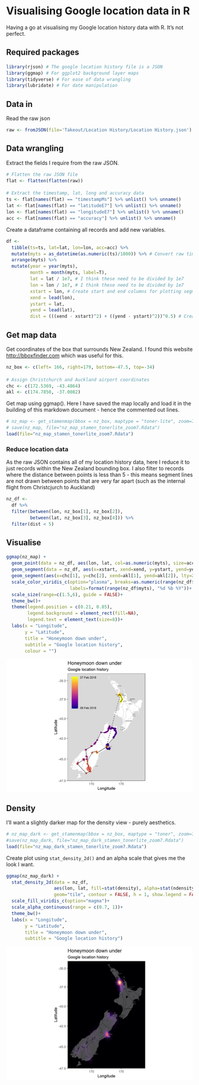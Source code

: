 Visualising Google location data in R
================

Having a go at visualising my Google location history data with R. It’s
not perfect.

## Required packages

``` r
library(rjson) # The google location history file is a JSON 
library(ggmap) # For ggplot2 background layer maps
library(tidyverse) # For ease of data wrangling
library(lubridate) # For date manipulation
```

## Data in

Read the raw json

``` r
raw <- fromJSON(file='Takeout/Location History/Location History.json')
```

## Data wrangling

Extract the fields I require from the raw JSON.

``` r
# Flatten the raw JSON file
flat <- flatten(flatten(raw))

# Extract the timestamp, lat, long and accuracy data
ts <- flat[names(flat) == "timestampMs"] %>% unlist() %>% unname()
lat <- flat[names(flat) == "latitudeE7"] %>% unlist() %>% unname()
lon <- flat[names(flat) == "longitudeE7"] %>% unlist() %>% unname()
acc <- flat[names(flat) == "accuracy"] %>% unlist() %>% unname()
```

Create a dataframe containing all records and add new variables.

``` r
df <- 
  tibble(ts=ts, lat=lat, lon=lon, acc=acc) %>%
  mutate(myts = as_datetime(as.numeric(ts)/1000)) %>% # Convert raw timestamp to datetime
  arrange(myts) %>% 
  mutate(year = year(myts),
         month = month(myts, label=T),
         lat = lat / 1e7, # I think these need to be divided by 1e7
         lon = lon / 1e7, # I think these need to be divided by 1e7
         xstart = lon, # Create start and end columns for plotting segments later on
         xend = lead(lon), 
         ystart = lat, 
         yend = lead(lat),
         dist = (((xend - xstart)^2) + ((yend - ystart)^2))^0.5) # Create a distance column (pythagoras)
```

## Get map data

Get coordinates of the box that surrounds New Zealand. I found this
website <http://bboxfinder.com> which was useful for this.

``` r
nz_box <- c(left= 166, right=179, bottom=-47.5, top=-34)

# Assign Christchurch and Auckland airport coordinates
chc <- c(172.5369, -43.4864)
akl <- c(174.7850, -37.0082)
```

Get map using ggmap(). Here I have saved the map locally and load it in
the building of this markdown document - hence the commented out lines.

``` r
# nz_map <- get_stamenmap(bbox = nz_box, maptype = "toner-lite", zoom=7)
# save(nz_map, file="nz_map_stamen_tonerlite_zoom7.Rdata")
load(file="nz_map_stamen_tonerlite_zoom7.Rdata")
```

### Reduce location data

As the raw JSON contains all of my location history data, here I reduce
it to just records within the New Zealand bounding box. I also filter to
records where the distance between points is less than 5 - this means
segment lines are not drawn between points that are very far apart (such
as the internal flight from Christcjurch to Auckland)

``` r
nz_df <- 
  df %>%
  filter(between(lon, nz_box[1], nz_box[2]),
         between(lat, nz_box[3], nz_box[4])) %>% 
  filter(dist < 5)
```

## Visualise

``` r
ggmap(nz_map) + 
  geom_point(data = nz_df, aes(lon, lat, col=as.numeric(myts), size=acc))+
  geom_segment(data = nz_df, aes(x=xstart, xend=xend, y=ystart, yend=yend))+
  geom_segment(aes(x=chc[1], y=chc[2], xend=akl[1], yend=akl[2]), lty=2)+ # Add flight segment
  scale_color_viridis_c(option="plasma", breaks=as.numeric(range(nz_df$myts)),
                        labels=format(range(nz_df$myts), "%d %b %Y"))+
  scale_size(range=c(1.5,6), guide = FALSE)+
  theme_bw()+
  theme(legend.position = c(0.21, 0.85),
        legend.background = element_rect(fill=NA),
        legend.text = element_text(size=8))+
  labs(x = "Longitude",
       y = "Latitude",
       title = "Honeymoon down under",
       subtitle = "Google location history",
       colour = "")
```

<img src="README_files/figure-gfm/unnamed-chunk-8-1.png" style="display: block; margin: auto;" />

## Density

I’ll want a slightly darker map for the density view - purely
aesthetics.

``` r
# nz_map_dark <- get_stamenmap(bbox = nz_box, maptype = "toner", zoom=7)
#save(nz_map_dark, file="nz_map_dark_stamen_tonerlite_zoom7.Rdata")
load(file="nz_map_dark_stamen_tonerlite_zoom7.Rdata")
```

Create plot using `stat_density_2d()` and an alpha scale that gives me
the look I want.

``` r
ggmap(nz_map_dark) + 
  stat_density_2d(data = nz_df, 
                  aes(lon, lat, fill=stat(density), alpha=stat(ndensity)), 
                  geom="tile", contour = FALSE, h = 1, show.legend = FALSE)+
  scale_fill_viridis_c(option="magma")+
  scale_alpha_continuous(range = c(0.7, 1))+
  theme_bw()+
  labs(x = "Longitude",
       y = "Latitude",
       title = "Honeymoon down under",
       subtitle = "Google location history")
```

![](README_files/figure-gfm/unnamed-chunk-10-1.png)<!-- -->
